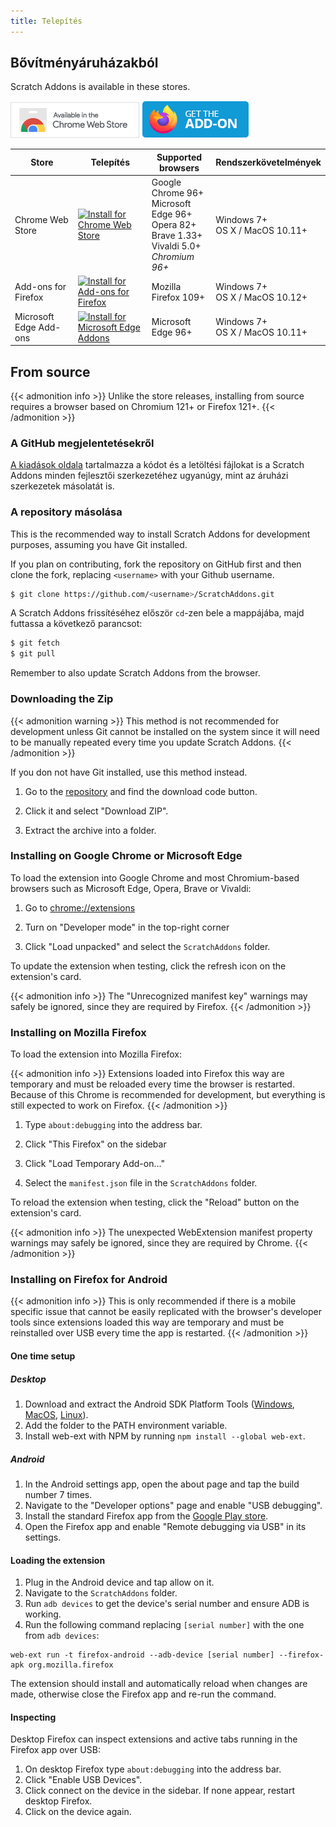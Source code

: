 ```yaml
---
title: Telepítés
---
```


## Bővítményáruházakból

Scratch Addons is available in these stores.

[![Chrome Web Store](https://raw.githubusercontent.com/ScratchAddons/ScratchAddons/master/.github/readme-images/cws-badge.png)](https://chrome.google.com/webstore/detail/fbeffbjdlemaoicjdapfpikkikjoneco)
[![Firefox Add-ons](https://raw.githubusercontent.com/ScratchAddons/ScratchAddons/master/.github/readme-images/ff-addon-badge.png)](https://addons.mozilla.org/firefox/addon/scratch-messaging-extension/)

| Store | Telepítés | Supported browsers | Rendszerkövetelmények |
| - | - | - | - |
| Chrome Web Store | [![Install for Chrome Web Store](https://img.shields.io/chrome-web-store/v/fbeffbjdlemaoicjdapfpikkikjoneco?style=flat-square&logo=google-chrome&logoColor=white&label=install&color=4285F4)](https://chrome.google.com/webstore/detail/fbeffbjdlemaoicjdapfpikkikjoneco) | Google Chrome 96+<br />Microsoft Edge 96+<br />Opera 82+<br />Brave 1.33+<br />Vivaldi 5.0+<br />*Chromium 96+* | Windows 7+<br />OS X / MacOS 10.11+
| Add-ons for Firefox | [![Install for Add-ons for Firefox](https://img.shields.io/amo/v/scratch-messaging-extension?style=flat-square&logo=firefox-browser&logoColor=white&label=install&color=FF7139)](https://addons.mozilla.org/firefox/addon/scratch-messaging-extension/) | Mozilla Firefox 109+ | Windows 7+<br />OS X / MacOS 10.12+
| Microsoft Edge Add-ons | [![Install for Microsoft Edge Addons](https://img.shields.io/badge/dynamic/json?style=flat-square&logo=microsoftedge&logoColor=white&label=install&color=0078D7&prefix=v&query=%24.version&url=https%3A%2F%2Fmicrosoftedge.microsoft.com%2Faddons%2Fgetproductdetailsbycrxid%2Filiepgjnemckemgnledoipfiilhajdjj)](https://microsoftedge.microsoft.com/addons/detail/iliepgjnemckemgnledoipfiilhajdjj) | Microsoft Edge 96+ | Windows 7+<br />OS X / MacOS 10.11+

## From source

{{< admonition info >}}
Unlike the store releases, installing from source requires a browser based on Chromium 121+ or Firefox 121+.
{{< /admonition >}}

### A GitHub megjelentetésekről

[A kiadások oldala](https://github.com/ScratchAddons/ScratchAddons/releases) tartalmazza a kódot és a letöltési fájlokat is a Scratch Addons minden fejlesztői szerkezetéhez ugyanúgy, mint az áruházi szerkezetek másolatát is.

### A repository másolása

This is the recommended way to install Scratch Addons for development purposes, assuming you have Git installed.

If you plan on contributing, fork the repository on GitHub first and then clone the fork, replacing `<username>` with your Github username.

```sh
$ git clone https://github.com/<username>/ScratchAddons.git
```
A Scratch Addons frissítéséhez először `cd`-zen bele a mappájába, majd futtassa a következő parancsot:

```sh
$ git fetch
$ git pull
```

Remember to also update Scratch Addons from the browser.


### Downloading the Zip

{{< admonition warning >}}
  This method is not recommended for development unless Git cannot be installed on the system since it will need to be manually repeated every time you update Scratch Addons.
{{< /admonition >}}

If you don not have Git installed, use this method instead.

1. Go to the [repository](https://github.com/ScratchAddons/ScratchAddons) and find the download code button.

1. Click it and select "Download ZIP".

1. Extract the archive into a folder.

### Installing on Google Chrome or Microsoft Edge

To load the extension into Google Chrome and most Chromium-based browsers such as Microsoft Edge, Opera, Brave or Vivaldi:

1. Go to [chrome://extensions](chrome://extensions)

1. Turn on "Developer mode" in the top-right corner

1. Click "Load unpacked" and select the `ScratchAddons` folder.

To update the extension when testing, click the refresh icon on the extension's card.

{{< admonition info >}}
  The "Unrecognized manifest key" warnings may safely be ignored, since they are required by Firefox.
{{< /admonition >}}


### Installing on Mozilla Firefox

To load the extension into Mozilla Firefox:

{{< admonition info >}}
  Extensions loaded into Firefox this way are temporary and must be reloaded every time the browser is restarted. Because of this Chrome is recommended for development, but everything is still expected to work on Firefox.
{{< /admonition >}}

1. Type `about:debugging` into the address bar.

1. Click "This Firefox" on the sidebar

1. Click "Load Temporary Add-on..."

1. Select the `manifest.json` file in the `ScratchAddons` folder.

To reload the extension when testing, click the "Reload" button on the extension's card.

{{< admonition info >}}
  The unexpected WebExtension manifest property warnings may safely be ignored, since they are required by Chrome.
{{< /admonition >}}


### Installing on Firefox for Android

{{< admonition info >}}
  This is only recommended if there is a mobile specific issue that cannot be easily replicated with the browser's developer tools since extensions loaded this way are temporary and must be reinstalled over USB every time the app is restarted.
{{< /admonition >}}

#### One time setup

##### Desktop

1. Download and extract the Android SDK Platform Tools ([Windows](https://dl.google.com/android/repository/platform-tools-latest-windows.zip), [MacOS](https://dl.google.com/android/repository/platform-tools-latest-darwin.zip), [Linux](https://dl.google.com/android/repository/platform-tools-latest-linux.zip)).
1. Add the folder to the PATH environment variable.
1. Install web-ext with NPM by running `npm install --global web-ext`.

##### Android

1. In the Android settings app, open the about page and tap the build number 7 times.
1. Navigate to the "Developer options" page and enable "USB debugging".
1. Install the standard Firefox app from the [Google Play store](https://play.google.com/store/apps/details?id=org.mozilla.firefox).
1. Open the Firefox app and enable "Remote debugging via USB" in its settings.

#### Loading the extension

1. Plug in the Android device and tap allow on it.
2. Navigate to the `ScratchAddons` folder.
3. Run `adb devices` to get the device's serial number and ensure ADB is working.
4. Run the following command replacing `[serial number]` with the one from `adb devices`:
```
web-ext run -t firefox-android --adb-device [serial number] --firefox-apk org.mozilla.firefox
```

The extension should install and automatically reload when changes are made, otherwise close the Firefox app and re-run the command.

#### Inspecting

Desktop Firefox can inspect extensions and active tabs running in the Firefox app over USB:

1. On desktop Firefox type `about:debugging` into the address bar.
1. Click "Enable USB Devices".
1. Click connect on the device in the sidebar. If none appear, restart desktop Firefox.
1. Click on the device again.
